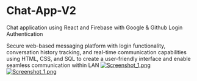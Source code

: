 # Chat-App-V2
Chat application using React and Firebase with Google & Github Login Authentication

Secure web-based messaging platform with login functionality, conversation history tracking, and real-time communication capabilities using HTML, CSS, and SQL to create a user-friendly interface and enable seamless communication within LAN
[![Screenshot_1.png](https://i.postimg.cc/KcMsGBzJ/Screenshot-2023-06-13-131448.jpg)](https://postimg.cc/jCRhvWy7 )
[![Screenshot_1.png](https://i.postimg.cc/GtGMXwNZ/Screenshot-2023-06-13-125622.jpg)](https://postimg.cc/QKNkMPjb)




